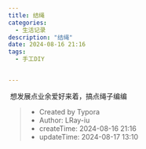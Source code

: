 ```yaml
---
title: 结绳
categories:
  - 生活记录
description: "结绳"
date: 2024-08-16 21:16
tags:
  - 手工DIY


---
```


​	想发展点业余爱好来着，搞点绳子编编

<!-- more -->

> - Created by Typora
> - Author: LRay-iu
> - createTime: 2024-08-16 21:16
> - updateTime: 2024-08-17 13:10